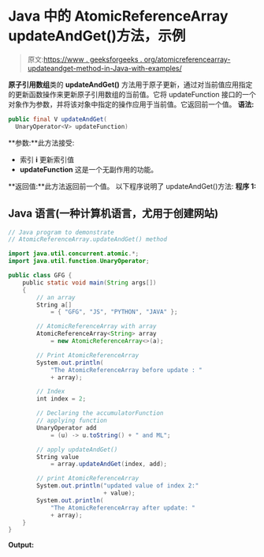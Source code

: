 # Java 中的 AtomicReferenceArray updateAndGet()方法，示例

> 原文:[https://www . geeksforgeeks . org/atomicreferencearray-updateandget-method-in-Java-with-examples/](https://www.geeksforgeeks.org/atomicreferencearray-updateandget-method-in-java-with-examples/)

**原子引用数组**类的 **updateAndGet()** 方法用于原子更新，通过对当前值应用指定的更新函数操作来更新原子引用数组的当前值。它将 updateFunction 接口的一个对象作为参数，并将该对象中指定的操作应用于当前值。它返回前一个值。
**语法:**

```java
public final V updateAndGet(
  UnaryOperator<V> updateFunction)
```

**参数:**此方法接受:

*   索引 **i** 更新索引值
*   **updateFunction** 这是一个无副作用的功能。

**返回值:**此方法返回前一个值。
以下程序说明了 updateAndGet()方法:
**程序 1:**

## Java 语言(一种计算机语言，尤用于创建网站)

```java
// Java program to demonstrate
// AtomicReferenceArray.updateAndGet() method

import java.util.concurrent.atomic.*;
import java.util.function.UnaryOperator;

public class GFG {
    public static void main(String args[])
    {
        // an array
        String a[]
            = { "GFG", "JS", "PYTHON", "JAVA" };

        // AtomicReferenceArray with array
        AtomicReferenceArray<String> array
            = new AtomicReferenceArray<>(a);

        // Print AtomicReferenceArray
        System.out.println(
            "The AtomicReferenceArray before update : "
            + array);

        // Index
        int index = 2;

        // Declaring the accumulatorFunction
        // applying function
        UnaryOperator add
            = (u) -> u.toString() + " and ML";

        // apply updateAndGet()
        String value
            = array.updateAndGet(index, add);

        // print AtomicReferenceArray
        System.out.println("updated value of index 2:"
                           + value);
        System.out.println(
            "The AtomicReferenceArray after update: "
            + array);
    }
}
```

**Output:**